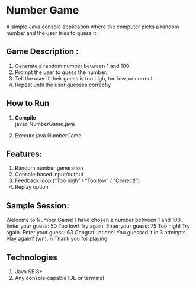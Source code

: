 # Number Game
A simple Java console application where the computer picks a random number and the user tries to guess it.

## Game Description :
1. Generate a random number between 1 and 100.  
2. Prompt the user to guess the number.  
3. Tell the user if their guess is too high, too low, or correct.  
4. Repeat until the user guesses correctly.  

##  How to Run
1. **Compile**  
   javac NumberGame.java

2.  Execute
    java NumberGame

## Features:
1. Random number generation
2. Console‑based input/output
3. Feedback loop (“Too high” / “Too low” / “Correct!”)
4. Replay option

## Sample Session:
Welcome to Number Game!
I have chosen a number between 1 and 100.
Enter your guess: 50
Too low! Try again.
Enter your guess: 75
Too high! Try again.
Enter your guess: 63
Congratulations! You guessed it in 3 attempts.
Play again? (y/n): n
Thank you for playing!

## Technologies
1. Java SE 8+
2. Any console‑capable IDE or terminal


